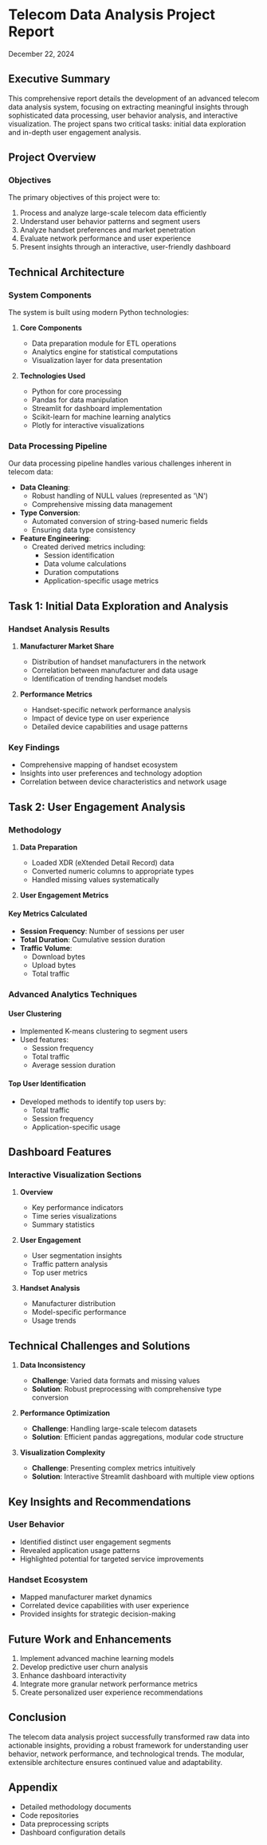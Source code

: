 # Telecom Data Analysis Project Report
December 22, 2024

## Executive Summary
This comprehensive report details the development of an advanced telecom data analysis system, focusing on extracting meaningful insights through sophisticated data processing, user behavior analysis, and interactive visualization. The project spans two critical tasks: initial data exploration and in-depth user engagement analysis.

## Project Overview

### Objectives
The primary objectives of this project were to:
1. Process and analyze large-scale telecom data efficiently
2. Understand user behavior patterns and segment users
3. Analyze handset preferences and market penetration
4. Evaluate network performance and user experience
5. Present insights through an interactive, user-friendly dashboard

## Technical Architecture

### System Components
The system is built using modern Python technologies:

1. **Core Components**
   - Data preparation module for ETL operations
   - Analytics engine for statistical computations
   - Visualization layer for data presentation

2. **Technologies Used**
   - Python for core processing
   - Pandas for data manipulation
   - Streamlit for dashboard implementation
   - Scikit-learn for machine learning analytics
   - Plotly for interactive visualizations

### Data Processing Pipeline
Our data processing pipeline handles various challenges inherent in telecom data:

* **Data Cleaning**: 
  - Robust handling of NULL values (represented as '\\N')
  - Comprehensive missing data management
* **Type Conversion**: 
  - Automated conversion of string-based numeric fields
  - Ensuring data type consistency
* **Feature Engineering**: 
  - Created derived metrics including:
    * Session identification
    * Data volume calculations
    * Duration computations
    * Application-specific usage metrics

## Task 1: Initial Data Exploration and Analysis

### Handset Analysis Results
1. **Manufacturer Market Share**
   - Distribution of handset manufacturers in the network
   - Correlation between manufacturer and data usage
   - Identification of trending handset models

2. **Performance Metrics**
   - Handset-specific network performance analysis
   - Impact of device type on user experience
   - Detailed device capabilities and usage patterns

### Key Findings
- Comprehensive mapping of handset ecosystem
- Insights into user preferences and technology adoption
- Correlation between device characteristics and network usage

## Task 2: User Engagement Analysis

### Methodology
1. **Data Preparation**
   - Loaded XDR (eXtended Detail Record) data
   - Converted numeric columns to appropriate types
   - Handled missing values systematically

2. **User Engagement Metrics**
#### Key Metrics Calculated
- **Session Frequency**: Number of sessions per user
- **Total Duration**: Cumulative session duration
- **Traffic Volume**: 
  - Download bytes
  - Upload bytes
  - Total traffic

### Advanced Analytics Techniques

#### User Clustering
- Implemented K-means clustering to segment users
- Used features:
  - Session frequency
  - Total traffic
  - Average session duration

#### Top User Identification
- Developed methods to identify top users by:
  - Total traffic
  - Session frequency
  - Application-specific usage

## Dashboard Features

### Interactive Visualization Sections
1. **Overview**
   - Key performance indicators
   - Time series visualizations
   - Summary statistics

2. **User Engagement**
   - User segmentation insights
   - Traffic pattern analysis
   - Top user metrics

3. **Handset Analysis**
   - Manufacturer distribution
   - Model-specific performance
   - Usage trends

## Technical Challenges and Solutions

1. **Data Inconsistency**
   - **Challenge**: Varied data formats and missing values
   - **Solution**: Robust preprocessing with comprehensive type conversion

2. **Performance Optimization**
   - **Challenge**: Handling large-scale telecom datasets
   - **Solution**: Efficient pandas aggregations, modular code structure

3. **Visualization Complexity**
   - **Challenge**: Presenting complex metrics intuitively
   - **Solution**: Interactive Streamlit dashboard with multiple view options

## Key Insights and Recommendations

### User Behavior
- Identified distinct user engagement segments
- Revealed application usage patterns
- Highlighted potential for targeted service improvements

### Handset Ecosystem
- Mapped manufacturer market dynamics
- Correlated device capabilities with user experience
- Provided insights for strategic decision-making

## Future Work and Enhancements
1. Implement advanced machine learning models
2. Develop predictive user churn analysis
3. Enhance dashboard interactivity
4. Integrate more granular network performance metrics
5. Create personalized user experience recommendations

## Conclusion
The telecom data analysis project successfully transformed raw data into actionable insights, providing a robust framework for understanding user behavior, network performance, and technological trends. The modular, extensible architecture ensures continued value and adaptability.

## Appendix
- Detailed methodology documents
- Code repositories
- Data preprocessing scripts
- Dashboard configuration details

